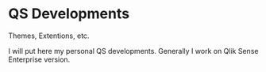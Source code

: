# QS Developments #

Themes, Extentions, etc.

I will put here my personal QS developments. Generally I work on Qlik Sense Enterprise version.

